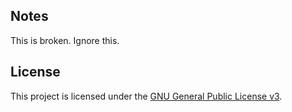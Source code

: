 ## Notes

This is broken. Ignore this.

## License

This project is licensed under the [GNU General Public License v3](LICENSE.md).